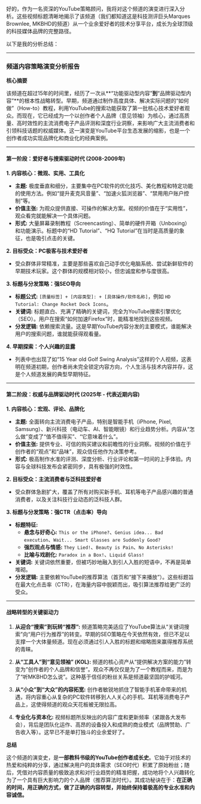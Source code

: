 好的，作为一名资深的YouTube策略顾问，我将对这个频道的演变进行深入分析。这些视频标题清晰地揭示了该频道（我们都知道这是科技测评巨头Marques Brownlee, MKBHD的频道）从一个业余爱好者的技术分享平台，成长为全球顶级的科技媒体品牌的完整路径。

以下是我的分析总结：

---

### **频道内容策略演变分析报告**

**核心摘要**

该频道在超过15年的时间里，经历了一次从**“功能驱动型内容”**到**“品牌驱动型内容”**的根本性战略转型。早期，频道通过制作高度具体、解决实际问题的“如何做”（How-to）教程，利用YouTube的搜索功能获取了第一批核心技术爱好者观众。而现在，它已经成为一个以创作者个人品牌（意见领袖）为核心，通过高质量、高时效性的主流消费电子产品评测和深度行业洞察，来影响广大主流消费者和引领科技话题的权威媒体。这一演变是YouTube平台生态发展的缩影，也是一个创作者成功实现品牌化和商业化的经典案例。

---

#### **第一阶段：爱好者与搜索驱动时代 (2008-2009年)**

**1. 内容核心：微观、实用、工具化**
*   **主题:** 极度垂直和细分，主要集中在PC软件的优化技巧、美化教程和特定功能的使用方法。例如“提升麦克风音量”、“加速火狐浏览器”、“禁用用户账户控制”等。
*   **价值主张:** 为观众提供直接、可操作的解决方案。视频的价值在于“实用性”，观众看完就能解决一个具体问题。
*   **形式:** 大量屏幕录制教程（Screencasting）、简单的硬件开箱（Unboxing）和功能演示。标题中的“HD Tutorial”、“HQ Tutorial”在当时是高质量的象征，也是吸引点击的关键。

**2. 目标受众：PC极客与技术爱好者**
*   受众群体非常精准，主要是那些喜欢自己动手优化电脑系统、尝试新鲜软件的早期技术玩家。这个群体的规模相对较小，但忠诚度和参与度很高。

**3. 标题与分发策略：强SEO导向**
*   **标题公式:** `[质量标签] + [内容类型]: + [具体操作/软件名称]`，例如 `HD Tutorial: Change Rocket Dock Icons`。
*   **关键词:** 标题直白、充满了精确的关键词，完全为YouTube搜索引擎优化（SEO）。用户在搜索“如何加速Firefox”时，能精准地找到这些视频。
*   **分发逻辑:** 依赖搜索流量。这是早期YouTube内容分发的主要模式，谁能解决用户的搜索问题，谁就能获得观看量。

**4. 早期探索：个人兴趣的显露**
*   列表中也出现了如“15 Year old Golf Swing Analysis”这样的个人视频，这表明在频道初期，创作者尚未完全锁定内容方向，个人生活与技术内容并存，这是个人频道发展的典型早期特征。

---

#### **第二阶段：权威与品牌驱动时代 (2025年 - 代表近期内容)**

**1. 内容核心：宏观、评论、品牌化**
*   **主题:** 全面转向主流消费电子产品，特别是智能手机（iPhone, Pixel, Samsung）、新兴科技（电动车、AI、智能眼镜）和行业趋势分析。内容从“怎么做”变成了“值不值得买”、“它意味着什么”。
*   **价值主张:** 提供专业、可信的购买建议和前瞻性的行业洞察。视频的价值在于创作者的“观点”和“品味”，观众信任他作为决策参考。
*   **形式:** 极高制作水准的评测、深度分析、行业评论和第一时间的上手体验。内容与全球科技发布会紧密同步，具有极强的时效性。

**2. 目标受众：主流消费者与泛科技爱好者**
*   受众群体急剧扩大，覆盖了所有对购买新手机、耳机等电子产品感兴趣的普通消费者，以及关注科技行业动态的泛科技人群。

**3. 标题与分发策略：强CTR（点击率）导向**
*   **标题特征:**
    *   **悬念与好奇心:** `This or the iPhone?`、`Genius idea... Bad execution`、`Wait... Smart Glasses are Suddenly Good?`
    *   **强烈观点与情感:** `They Lied!`、`Beauty is Pain`、`No Asterisks!`
    *   **比喻与戏剧化:** `Paradox in a Box!`、`Liquid Glass!`
*   **关键词:** 关键词依然重要，但被巧妙地融入到引人入胜的短语中，不再是简单堆砌。
*   **分发逻辑:** 主要依赖YouTube的推荐算法（首页和“接下来播放”）。这些标题旨在最大化点击率（CTR），在海量内容中脱颖而出，吸引算法推荐给更广泛的受众。

---

#### **战略转型的关键驱动力**

1.  **从迎合“搜索”到玩转“推荐”:** 频道策略完美适应了YouTube算法从“关键词搜索”向“用户行为推荐”的转变。早期的SEO策略在今天依然有效，但已不足以支撑一个大体量频道。现在必须通过引人入胜的标题和缩略图来赢得推荐系统的青睐。

2.  **从“工具人”到“意见领袖” (KOL):** 频道的核心资产从“提供解决方案的能力”转变为“创作者的个人品牌和信誉”。观众不再仅仅是为了一个教程而来，而是为了“听MKBHD怎么说”。这种基于信任的粉丝关系是频道最坚固的护城河。

3.  **从“小众”到“大众”的内容拓宽:** 创作者敏锐地抓住了智能手机革命带来的机遇，将内容重心从复杂的PC软件转移到人人关心的手机、耳机等消费电子产品上，这使得频道的观众天花板被无限拉高。

4.  **专业化与资本化:** 视频标题所反映出的内容广度和更新频率（紧跟各大发布会），背后是团队化运作、高昂的设备投入和成熟的商业模式（品牌赞助、广告收入等）。这早已不是单打独斗的业余爱好了。

**总结**

这个频道的演变史，是**一部教科书级的YouTube创作者成长史**。它始于对技术的热爱和纯粹的分享，通过解决用户的具体需求（SEO时代）积累了原始粉丝；随后，凭借对内容质量的极致追求和对行业趋势的精准把握，成功地将个人兴趣转化为了一个具有巨大影响力的个人品牌（推荐算法时代）。其成功秘诀在于：**在正确的时间，用正确的方式，做了正确的内容转型，并始终保持着极高的专业水准和内容诚信。**